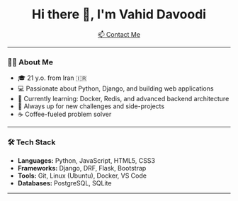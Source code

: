<h1 align="center">Hi there 👋, I'm Vahid Davoodi</h1>


<p align="center">
  <a href="mailto:svahiddavoodi@gmail.com">📫 Contact Me</a>
</p>

---

### 👨‍💻 About Me

- 🎓 21 y.o. from Iran 🇮🇷  
- 💻 Passionate about Python, Django, and building web applications  
- 🌱 Currently learning: Docker, Redis, and advanced backend architecture  
- 🚀 Always up for new challenges and side-projects  
- ☕ Coffee-fueled problem solver

---

### 🛠️ Tech Stack

- **Languages:** Python, JavaScript, HTML5, CSS3  
- **Frameworks:** Django, DRF, Flask, Bootstrap  
- **Tools:** Git, Linux (Ubuntu), Docker, VS Code  
- **Databases:** PostgreSQL, SQLite  

---

